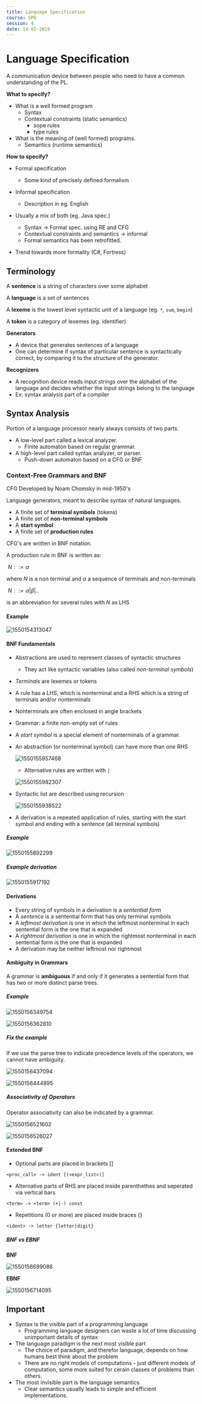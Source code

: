 ```yaml
---
title: Language Specification
course: SPO
session: 4
date: 14-02-2019
---
```


# Language Specification

A communication device between people who need to have a common understanding of the PL.



**What to specify?**

* What is a well formed program
  * Syntax
  * Contextual constraints (static semantics)
    * sope rules
    * type rules
* What is the meaning of (well formed) programs.
  * Semantics (runtime semantics)



**How to specify?**

* Formal specification
  * Some kind of precisely defined formalism
* Informal specification
  * Description in eg. English



* Usually a mix of both (eg. Java spec.)
  * Syntax -> Formal spec. using RE and CFG
  * Contextual constraints and semantics -> informal
  * Formal semantics has been retrofitted.



* Trend towards more formality (C#, Fortress)



## Terminology

A **sentence** is a string of characters over some alphabet

A **language** is a set of sentences

A **lexeme** is the lowest level syntactic unit of a language (eg. `*`, `sum`, `begin`)

A **token** is a category of lexemes (eg. identifier)



**Generators**

* A device that generates sentences of a language
* One can determine if syntax of particular sentence is syntactically correct, by comparing it to the structure of the generator.



**Recognizers**

* A recognition device reads input strings over the alphabet of the language and decides whether the input strings belong to the language
* Ex: syntax analysis part of a compiler



## Syntax Analysis

Portion of a language processor nearly always consists of two parts.

* A low-level part called a lexical analyzer.
  * Finite automaton based on regular grammar.
* A high-level part called syntax analyzer, or parser.
  * Push-down automaton based on a CFG or BNF



### Context-Free Grammars and BNF

CFG Developed by Noam Chomsky in mid-1950's

Language generators, meant to describe syntax of natural languages.



* A finite set of **terminal symbols** (tokens)
* A finite set of **non-terminal symbols**
* A **start symbol**
* A finite set of **production rules**



CFG's are written in BNF notation.

A production rule in BNF is written as:

​	$N::=\alpha​$	

where *N* is a non terminal and $\alpha$ a sequence of terminals and non-terminals

​	$N::=\alpha|\beta|..$

is an abbreviation for several rules with *N* as LHS



#### Example

![1550154313047](images/1550154313047.png)



#### BNF Fundamentals

* Abstractions are used to represent classes of syntactic structures
  * They act like syntactic variables (also called *non-terminal symbols*)

* *Terminals* are lexemes or tokens

* A rule has a LHS, which is nonterminal and a RHS which is a string of terminals and/or nonterminals

* Nonterminals are often enclosed in angle brackets

* Grammar: a finite non-empty set of rules

* A *start symbol* is a special element of nonterminals of a grammar.





* An abstraction (or nonterminal symbol) can have more than one RHS

  ![1550155957468](images/1550155957468.png)

  * Alternative rules are written with `|`

  ![1550155982307](images/1550155982307.png)

  

* Syntactic list are described using recursion

  ![1550155938522](images/1550155938522.png)

* A derivation is a repeated application of rules, starting with the start symbol and ending with a sentence (all terminal symbols)



##### Example

![1550155892299](images/1550155892299.png)

##### Example derivation

![1550155917192](images/1550155917192.png)

#### Derivations

* Every string of symbols in a derivation is a *sentential form*
* A *sentence* is a sentential form that has only terminal symbols
* A *leftmost derivation* is one in which the leftmost nonterminal in each sentential form is the one that is expanded
* A *rightmost derivation* is one in which the rightmost nonterminal in each sentential form is the one that is expanded
* A derivation may be neither leftmost nor rightmost



#### Ambiguity in Grammars

A grammar is **ambiguous** if and only if it generates a sentential form that has two or more distinct parse trees.

##### **Example**

![1550156349754](images/1550156349754.png)

![1550156362810](images/1550156362810.png)



##### Fix the example

If we use the parse tree to indicate precedence levels of the operators, we cannot have ambiguity.

![1550156437094](images/1550156437094.png)

![1550156444895](images/1550156444895.png)



##### Associativity of Operators

Operator associativity can also be indicated by a grammar.

![1550156521602](images/1550156521602.png)

![1550156526027](images/1550156526027.png)

#### Extended BNF

* Optional parts are placed in brackets []

```
<proc_call> -> ident [(<expr_list>)]
```

* Alternative parts of RHS are placed inside parenthethes and seperated via vertical bars

```
<term> -> <term> (+|-) const
```

* Repetitions (0 or more) are placed inside braces {}

```
<ident> -> letter {letter|digit}
```



##### BNF vs EBNF

**BNF**

![1550156699086](images/1550156699086.png)

**EBNF**

![1550156714095](images/1550156714095.png)



## Important

* Syntax is the visible part of a programming language
  * Programming language designers can waste a lot of time discussing unimportant details of syntax
* The language paradigm is the next most visible part
  * The choice of paradigm, and therefor language, depends on how humans best think about the problem
  * There are no right models of computations - just different models of computation, some more suited for cerain classes of problems than others.
* The most invisible part is the language semantics
  * Clear semantics usually leads to simple and efficient implementations.
